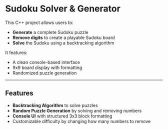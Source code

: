 # Sudoku Solver & Generator 

This C++ project allows users to:
- **Generate** a complete Sudoku puzzle
- **Remove digits** to create a playable Sudoku board
- **Solve** the Sudoku using a backtracking algorithm

It features:
- A clean console-based interface
- 9x9 board display with formatting
- Randomized puzzle generation

---

##  Features

-  **Backtracking Algorithm** to solve puzzles
-  **Random Puzzle Generation** by solving and removing numbers
-  **Console UI** with structured 3x3 block formatting
-  Customizable difficulty by changing how many numbers to remove
